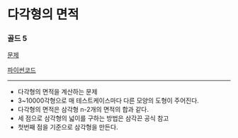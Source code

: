 # 다각형의 면적
### 골드 5
[문제](https://www.acmicpc.net/problem/2166)

[파이썬코드](2166.py)

---
- 다각형의 면적을 계산하는 문제
- 3~10000각형으로 매 테스트케이스마다 다른 모양의 도형이 주어진다.
- 다각형의 면적은 삼각형 n-2개의 면적의 합과 같다.
- 세 점으로 삼각형의 넓이를 구하는 방법은 삼각끈 공식 참고
- 첫번째 점을 기준으로 삼각형을 만든다.